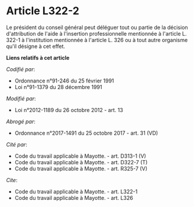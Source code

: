 # Article L322-2

Le président du conseil général peut déléguer tout ou partie                 de la décision d'attribution de l'aide à
l'insertion professionnelle mentionnée à l'article L. 322-1 à l'institution mentionnée à l'article L. 326 ou à tout autre
organisme qu'il désigne à cet effet.

**Liens relatifs à cet article**

_Codifié par_:

  - Ordonnance n°91-246 du 25 février 1991
  - Loi n°91-1379 du 28 décembre 1991

_Modifié par_:

  - Loi n°2012-1189 du 26 octobre 2012 - art. 13

_Abrogé par_:

  - Ordonnance n°2017-1491 du 25 octobre 2017 - art. 31 (VD)

_Cité par_:

  - Code du travail applicable à Mayotte. - art. D313-1 (V)
  - Code du travail applicable à Mayotte. - art. D322-7 (T)
  - Code du travail applicable à Mayotte. - art. R325-7 (V)

_Cite_:

  - Code du travail applicable à Mayotte. - art. L322-1
  - Code du travail applicable à Mayotte. - art. L326
